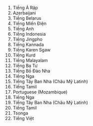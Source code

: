 1. Tiếng Ả Rập
2. Azerbaijani
3. Tiếng Belarus
4. Tiếng Miến Điện
5. Tiếng Anh
6. Tiếng Indonesia
7. Tiếng Jingpho
8. Tiếng Kannada
9. Tiếng Karen Sgaw
10. Tiếng Kurd
11. Tiếng Malayalam
12. Tiếng Ba Tư
13. Tiếng Bồ Đào Nha
14. Tiếng Nga
15. Tiếng Tây Ban Nha (Châu Mỹ Latinh)
16. Tiếng Tamil
17. Portuguese (Mozambique)
18. Tiếng Nga
19. Tiếng Tây Ban Nha (Châu Mỹ Latinh)
20. Tiếng Tamil
21. Tsonga
22. Tiếng Việt